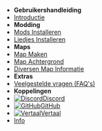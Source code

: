 - **Gebruikershandleiding**
- [Introductie](./)
- **Modding**
- [Mods Installeren](installing-mods)
- [Liedjes Installeren](installing-songs)
- **Maps**
- [Map Maken](creating-charts)
- [Map Achtergrond](chart-backgrounds)
- [Diversen Map Informatie](misc-charting-info)
- **Extras**
- [Veelgestelde vragen (FAQ's)](faq)
- **Koppelingen**
- [![Discord](https://icongr.am/simple/discord.svg?colored&size=16)Discord](https://discord.gg/KVzKRsbetJ)
- [![GitHub](https://icongr.am/simple/github.svg?color=808080&size=16)GitHub](https://github.com/tc-mods/TromboneChampModdingWiki)
- [![Vertaal](https://icongr.am/material/translate.svg?color=808080&size=16)Vertaal](https://crowdin.com/project/trombone-champ-modding-wiki)
- [Info](about)
